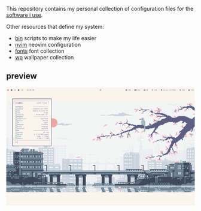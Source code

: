 This repository contains my personal collection of configuration files for the [software i use](https://yrwq.neocities.org/software).

Other resources that define my system:

- <a href="https://github.com/yrwq/bin" target="_blank">bin</a> scripts to make my life easier
- <a href="https://github.com/yrwq/nvim" target="_blank">nvim</a> neovim configuration
- <a href="https://github.com/yrwq/fonts" target="_blank">fonts</a> font collection
- <a href="https://github.com/yrwq/wp" target="_blank">wp</a> wallpaper collection

## preview

<img src="./assets/preview.gif">
